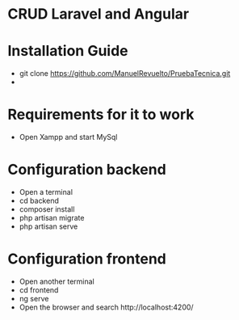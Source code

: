 # CRUD  Laravel and Angular

# Installation Guide

* git clone https://github.com/ManuelRevuelto/PruebaTecnica.git
* 
# Requirements for it to work
* Open Xampp and start MySql

# Configuration backend
* Open a terminal
* cd backend
* composer install
* php artisan migrate
* php artisan serve

# Configuration frontend
* Open another terminal
* cd frontend
* ng serve
* Open the browser and search http://localhost:4200/
